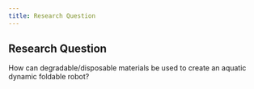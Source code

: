 ```yaml
---
title: Research Question
---
```



## Research Question

How can degradable/disposable materials be used to create an aquatic dynamic
foldable robot?

